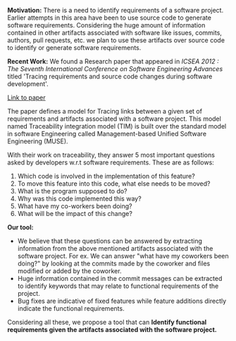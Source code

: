 **Motivation:** There is a need to identify requirements of a software project. Earlier attempts in this area have been to use source code to generate software requirements. Considering the huge amount of information contained in other artifacts associated with software like issues, commits, authors, pull requests, etc. we plan to use these artifacts over source code to identify or generate software requirements.

**Recent Work:**
We found a Research paper that appeared in *ICSEA 2012 : The Seventh International Conference on Software Engineering Advances* titled 'Tracing requirements and source code changes during software development'.

[Link to paper](https://github.com/akash-07/Requirements-Finder/blob/master/background-work/Research-Papers/requirements-traceability.pdf)

The paper defines a model for Tracing links between a given set of requirements and artifacts associated with a software project. This model named Traceability integration model (TIM) is built over the standard model in software Engineering called Management-based Unified Software Engineering (MUSE).

With their work on traceability, they answer 5 most important questions asked by developers w.r.t software requirements. These are as follows:

1. Which code is involved in the implementation of this feature?
2. To move this feature into this code, what else needs to be moved?
3. What is the program supposed to do?
4. Why was this code implemented this way?
5. What have my co-workers been doing?
6. What will be the impact of this change?

**Our tool:**
- We believe that these questions can be answered by extracting information from the above mentioned artifacts associated with the software project. For ex. We can answer "what have my coworkers been doing?" by looking at the commits made by the coworker and files modified or added by the coworker.
- Huge information contained in the commit messages can be extracted to identify keywords that may relate to functional requirements of the project.
- Bug fixes are indicative of fixed features while feature additions directly indicate the functional requirements.

Considering all these, we propose a tool that can **Identify functional requirements given the artifacts associated with the software project.**
